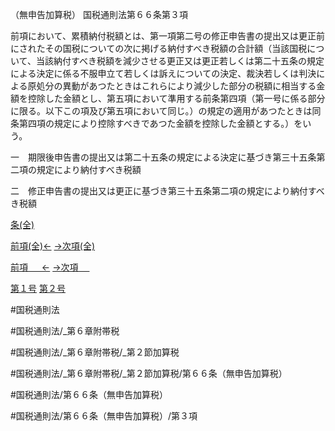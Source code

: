 （無申告加算税）
国税通則法第６６条第３項

前項において、累積納付税額とは、第一項第二号の修正申告書の提出又は更正前にされたその国税についての次に掲げる納付すべき税額の合計額（当該国税について、当該納付すべき税額を減少させる更正又は更正若しくは第二十五条の規定による決定に係る不服申立て若しくは訴えについての決定、裁決若しくは判決による原処分の異動があつたときはこれらにより減少した部分の税額に相当する金額を控除した金額とし、第五項において準用する前条第四項（第一号に係る部分に限る。以下この項及び第五項において同じ。）の規定の適用があつたときは同条第四項の規定により控除すべきであつた金額を控除した金額とする。）をいう。

一　期限後申告書の提出又は第二十五条の規定による決定に基づき第三十五条第二項の規定により納付すべき税額

二　修正申告書の提出又は更正に基づき第三十五条第二項の規定により納付すべき税額

[条(全)](国税通則法＿＿＿＿＿第６６条_.md)

[前項(全)←](国税通則法＿＿＿＿＿第６６条第２項_.md)    [→次項(全)](国税通則法＿＿＿＿＿第６６条第４項_.md)

[前項 　 ←](国税通則法＿＿＿＿＿第６６条第２項.md)    [→次項 　 ](国税通則法＿＿＿＿＿第６６条第４項.md)

[第１号](国税通則法＿＿＿＿＿第６６条第３項第１号.md)  [第２号](国税通則法＿＿＿＿＿第６６条第３項第２号.md)  

#国税通則法

#国税通則法/_第６章附帯税

#国税通則法/_第６章附帯税/_第２節加算税

#国税通則法/_第６章附帯税/_第２節加算税/第６６条（無申告加算税）

#国税通則法/第６６条（無申告加算税）

#国税通則法/第６６条（無申告加算税）/第３項


